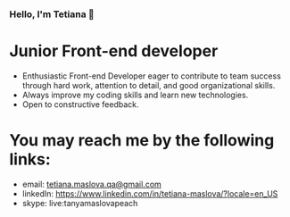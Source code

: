 ### Hello, I'm Tetiana 👋

# Junior Front-end developer

- Enthusiastic Front-end Developer eager to contribute to team success through hard work, attention to detail, and good organizational skills. 
- Always improve my coding skills and learn new technologies. 
- Open to constructive feedback.

# You may reach me by the following links: 

- email: tetiana.maslova.qa@gmail.com
- linkedIn: https://www.linkedin.com/in/tetiana-maslova/?locale=en_US
- skype: live:tanyamaslovapeach
